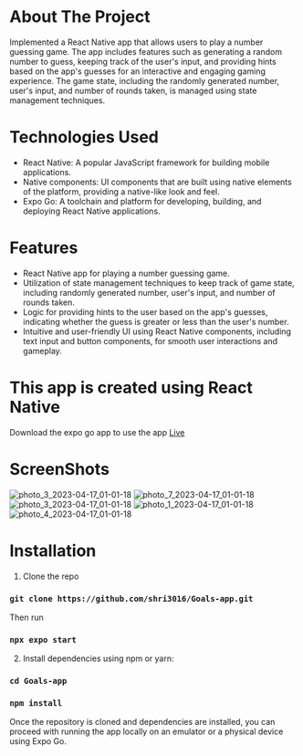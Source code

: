 # About The Project
Implemented a React Native app that allows users to play a number guessing game. The app includes features such as generating a random number to guess, keeping track of the user's input, and providing hints based on the app's guesses for an interactive and engaging gaming experience. The game state, including the randomly generated number, user's input, and number of rounds taken, is managed using state management techniques.

# Technologies Used
* React Native: A popular JavaScript framework for building mobile applications.
* Native components: UI components that are built using native elements of the        platform, providing a native-like look and feel.
* Expo Go: A toolchain and platform for developing, building, and deploying React Native applications.

# Features
* React Native app for playing a number guessing game.
* Utilization of state management techniques to keep track of game state, including randomly generated number, user's input, and number of rounds taken.
* Logic for providing hints to the user based on the app's guesses, indicating        whether the guess is greater or less than the user's number.
* Intuitive and user-friendly UI using React Native components, including text input   and button components, for smooth user interactions and gameplay.

# This app is created using React Native
Download the expo go app to use the app
[Live](https://qr.expo.dev/expo-go?owner=sagar1621&slug=Guess-Game&releaseChannel=default&host=exp.host)

# ScreenShots
![photo_3_2023-04-17_01-01-18](https://user-images.githubusercontent.com/86157858/232337817-34d4ad8f-0136-450f-8dfd-bf4431bfe141.jpg)
![photo_7_2023-04-17_01-01-18](https://user-images.githubusercontent.com/86157858/232337766-df8b5680-b423-4f78-ae47-8e5cffb2f517.jpg)
![photo_3_2023-04-17_01-01-18](https://user-images.githubusercontent.com/86157858/232337771-bc664bf0-9df0-4124-9562-7da1bb5542ea.jpg)
![photo_1_2023-04-17_01-01-18](https://user-images.githubusercontent.com/86157858/232337774-49b88bf6-3c31-49fb-b98c-1f1fbb248b98.jpg)
![photo_4_2023-04-17_01-01-18](https://user-images.githubusercontent.com/86157858/232337776-9a6bba13-6c36-4436-97bb-910c98163a49.jpg)



# Installation
1. Clone the repo
### `git clone https://github.com/shri3016/Goals-app.git`

Then run
### `npx expo start`

2. Install dependencies using npm or yarn:
### `cd Goals-app`
### `npm install`

Once the repository is cloned and dependencies are installed, you can proceed with running the app locally on an emulator or a physical device using Expo Go.

